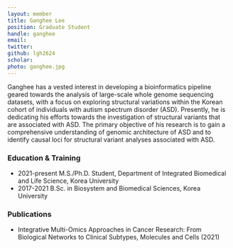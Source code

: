 ```yaml
---
layout: member
title: Ganghee Lee
position: Graduate Student
handle: ganghee
email:
twitter:
github: lgh2624
scholar: 
photo: ganghee.jpg
---
```


Ganghee has a vested interest in developing a bioinformatics pipeline geared towards the analysis of large-scale whole genome sequencing datasets, with a focus on exploring structural variations within the Korean cohort of individuals with autism spectrum disorder (ASD). Presently, he is dedicating his efforts towards the investigation of structural variants that are associated with ASD. The primary objective of his research is to gain a comprehensive understanding of genomic architecture of ASD and to identify causal loci for structural variant analyses associated with ASD.


### Education & Training
- 2021-present M.S./Ph.D. Student, Department of Integrated Biomedical and Life Science, Korea University
- 2017-2021 B.Sc. in Biosystem and Biomedical Sciences, Korea University

### Publications
- Integrative Multi-Omics Approaches in Cancer Research: From Biological Networks to Clinical Subtypes, Molecules and Cells (2021)